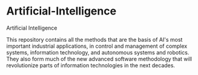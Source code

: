 # Artificial-Intelligence
Artificial Intelligence 

This repository contains all the methods that are the basis of AI's most important industrial applications, in control and management of complex systems, information technology, and autonomous systems and robotics. They also form much of the new advanced software methodology that will revolutionize parts of information technologies in the next decades.
